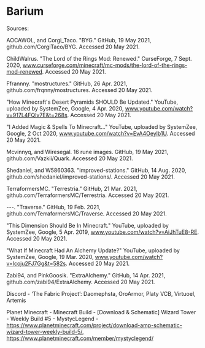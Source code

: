 # Barium
 
Sources: 

  AOCAWOL, and Corgi_Taco. "BYG." GitHub, 19 May 2021, github.com/CorgiTaco/BYG. Accessed 20 May 2021.
  
  ChildWalrus. "The Lord of the Rings Mod: Renewed." CurseForge, 7 Sept. 2020, www.curseforge.com/minecraft/mc-mods/the-lord-of-the-rings-mod-renewed. Accessed 20 May 2021.
  
  Ffrannny. "mostructures." GitHub, 26 Apr. 2021, github.com/frqnny/mostructures. Accessed 20 May 2021.
  
  "How Minecraft's Desert Pyramids SHOULD Be Updated." YouTube, uploaded by SystemZee, Google, 4 Apr. 2020, www.youtube.com/watch?v=917L4FQlv7E&t=268s. Accessed 20 May 2021.
  
  "I Added Magic & Spells To Minecraft..." YouTube, uploaded by SystemZee, Google, 2 Oct 2020, www.youtube.com/watch?v=EvA4Oeylb1U. Accessed 20 May 2021.
  
  Mcvinnyq, and Wiresegal. 16 rune images. GitHub, 19 May 2021, github.com/Vazkii/Quark. Accessed 20 May 2021.
  
  Shedaniel, and W5860363. "improved-stations." GitHub, 14 Aug. 2020, github.com/shedaniel/improved-stations/. Accessed 20 May 2021.
  
  TerraformersMC. "Terrestria." GitHub, 21 Mar. 2021, github.com/TerraformersMC/Terrestria. Accessed 20 May 2021.
  
  ---. "Traverse." GitHub, 19 Feb. 2021, github.com/TerraformersMC/Traverse. Accessed 20 May 2021.
  
  "This Dimension Should Be In Minecraft." YouTube, uploaded by SystemZee, Google, 5 Apr. 2019, www.youtube.com/watch?v=AiJhTuE8-RE. Accessed 20 May 2021.
  
  "What If Minecraft Had An Alchemy Update?" YouTube, uploaded by SystemZee, Google, 19 Mar. 2020, www.youtube.com/watch?v=lcoju2FJ7Gg&t=582s. Accessed 20 May 2021.
  
  Zabi94, and PinkGoosik. "ExtraAlchemy." GitHub, 14 Apr. 2021, github.com/zabi94/ExtraAlchemy. Accessed 20 May 2021.

  Discord - ‘The Fabric Project’: 
    Daomephsta,
    OroArmor,
    Platy VCB,
    Virtuoel,
    Artemis

  Planet Minecraft - Minecraft Build - [Download & Schematic] Wizard Tower - Weekly Build #5 - MystycLegend - https://www.planetminecraft.com/project/download-amp-schematic-wizard-tower-weekly-build-5/, https://www.planetminecraft.com/member/mystyclegend/ 
